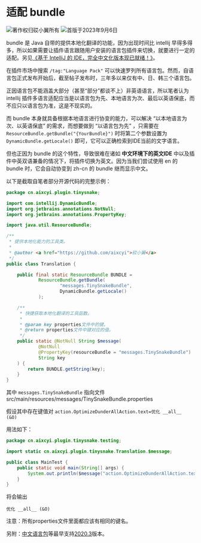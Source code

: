 # 适配 bundle

![著作权归砹小翼所有](https://img.shields.io/badge/Copyright-砹小翼-blue.svg) ![首版于2023年9月6日](https://img.shields.io/badge/Release-2023.09.06-purple.svg)

bundle 是 Java 自带的提供本地化翻译的功能，因为出现时间比 intellij 早得多得多，所以如果需要让插件语言跟随用户安装的语言包插件来切换，就要进行一定的适配。另见[《基于 IntelliJ 的 IDE，完全中文化版本现已就绪！》](https://blog.jetbrains.com/zh-hans/idea/2021/07/language-packs-public-release/)。

在插件市场中搜索 `/tag:"Language Pack"` 可以快速罗列所有语言包。然而，自语言包正式发布开始后，截至帖子发布时，三年多以来仅有中、日、韩三个语言包。

正因语言包不能涵盖大部分（甚至“部分”都谈不上）非英语语言，所以笔者认为 intellij 插件多语言适配应当是以语言包为先、本地语言为次、最后以英语保底，而不应只以语言包为准，这是不现实的。

而 bundle 本身就具备根据本地语言进行协变的能力，可以解决 “以本地语言为次、以英语保底” 的需求，而想要做到 “以语言包为先” ，只需要在 `ResourceBundle.getBundle("{YourBundle}")` 时将第二个参数设置为 `DynamicBundle.getLocale()` 即可，它可以正确检索到IDE当前的文字语言。

但也正因为 bundle 的这个特性，导致很难在诸如 **中文环境下的英文IDE** 中以及插件中英双语兼备的情况下，将插件切换为英文。因为当我们尝试使用 en 的 bundle 时，它会自动协变到 zh-cn 的 bundle 继而显示中文。

以下是截取自笔者部分开源代码的完整示例：

```java
package cn.aixcyi.plugin.tinysnake;

import com.intellij.DynamicBundle;
import org.jetbrains.annotations.NotNull;
import org.jetbrains.annotations.PropertyKey;

import java.util.ResourceBundle;

/**
 * 提供本地化能力的工具类。
 *
 * @author <a href="https://github.com/aixcyi">砹小翼</a>
 */
public class Translation {

    public final static ResourceBundle BUNDLE =
            ResourceBundle.getBundle(
                    "messages.TinySnakeBundle",
                    DynamicBundle.getLocale()
            );

    /**
     * 快捷获取本地化翻译的工具函数。
     *
     * @param key properties文件中的键。
     * @return properties文件中键对应的值。
     */
    public static @NotNull String $message(
            @NotNull
            @PropertyKey(resourceBundle = "messages.TinySnakeBundle")
            String key
    ) {
        return BUNDLE.getString(key);
    }
}
```

其中 `messages.TinySnakeBundle` 指向文件  
src/main/resources/messages/TinySnakeBundle.properties

假设其中存在键值对 `action.OptimizeDunderAllAction.text=优化 __all__ (&O)`

用法如下：

```java
package cn.aixcyi.plugin.tinysnake.testing;

import static cn.aixcyi.plugin.tinysnake.Translation.$message;

public class MainTest {
    public static void main(String[] args) {
        System.out.println($message("action.OptimizeDunderAllAction.text"));
    }
}
```

将会输出

```
优化 __all__ (&O)
```

注意：所有properties文件里面都应该有相同的键名。

另附：[中文语言包](https://plugins.jetbrains.com/plugin/13710-chinese-simplified-language-pack----)等最早支持[2020.3](https://plugins.jetbrains.com/plugin/13710-chinese-simplified-language-pack----/versions/stable/121167)版本。

